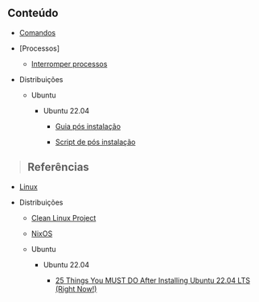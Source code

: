 ## Conteúdo

- [Comandos](linux/comandos.md)

- [Processos]

  - [Interromper processos](linux/kill-process.md)

- Distribuições

  - Ubuntu

    - Ubuntu 22.04

      - [Guia pós instalação](linux/distributions/ubuntu/ubuntu-22-04/after-instalation-guide.md)
      
      - [Script de pós instalação](linux/distributions/ubuntu/ubuntu-22-04/setup.sh)

> ## **Referências**

- [Linux](linux/references.md)

- Distribuições

  - [Clean Linux Project](linux/distributions/clear-linux-project/references.md)

  - [NixOS](linux/distributions/NixOS/references.md)

  - Ubuntu

    - Ubuntu 22.04

      - [25 Things You MUST DO After Installing Ubuntu 22.04 LTS (Right Now!)](https://youtu.be/lLWiv-pbwvA)

